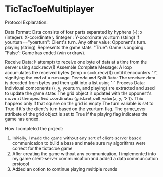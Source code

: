 # TicTacToeMultiplayer

Protocol Explanation:

Data Format:
Data consists of four parts separated by hyphens (-):
x (integer): X-coordinate
y (integer): Y-coordinate
yourturn (string) if yourturn=="yourturn": Client's turn.
Any other value: Opponent's turn.
playing (string): Represents the game state.
"True": Game is ongoing.
"False": Game has ended (win or draw).

Receive Data: It attempts to receive one byte of data at a time from the server using sock.recv(1)
Assemble Complete Message: A loop accumulates the received bytes (temp = sock.recv(1)) until it encounters "!", signifying the end of a message.
Decode and Split Data: The received data is decoded from bytes and then split into a list using '-'
Process Data: Individual components (x, y, yourturn, and playing) are extracted and used to update the game state:
The grid object is updated with the opponent's move at the specified coordinates (grid.set_cell_value(x, y, 'X')). This happens only if that square on the grid is empty
The turn variable is set to True if it's the client's turn based on the yourturn flag.
The game_over attribute of the grid object is set to True if the playing flag indicates the game has ended.


How I completed the project: 
1. Initially, I made the game without any sort of client-server based communication to build a base and made sure my algorithms were correct for the tictactoe game
2. After creating the game without any communication, I implemented into my game client-server communication and added a data communication protocol
3. Added an option to continue playing multiple rounds
